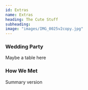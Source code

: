 ```yaml
---
id: Extras
name: Extras
heading: The Cute Stuff
subheading: 
image: "images/IMG_0025v2copy.jpg"
---
```


### Wedding Party
Maybe a table here 

### How We Met
Summary version 
